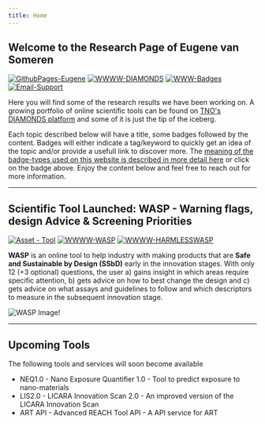 ```yaml
---
title: Home
---
```


## Welcome to the Research Page of Eugene van Someren
[![GithubPages-Eugene](https://img.shields.io/badge/GithubPages-EPvanSomeren-green?logo=github)](https://evansomeren.github.io)
[![WWWW-DIAMONDS](https://img.shields.io/badge/WWW-DIAMONDS-blue?logo=writedotas&logoColor=blue)](https://diamonds.tno.nl)
[![WWW-Badges](https://img.shields.io/badge/WWW-Badges-blue?logo=writedotas&logoColor=blue)](tags)
[![Email-Support](https://img.shields.io/badge/Email-DIAMONDS%20Support-white?logo=maildotru&logoColor=white)](mailto:support.diamonds@tno.nl)

Here you will find some of the research results we have been working on. A growing portfolio of online scientific tools can be found on [TNO's DIAMONDS platform](https://diamonds.tno.nl) and some of it is just the tip of the iceberg. 

Each topic described below will have a title, some badges followed by the content. Badges will either indicate a tag/keyword to quickly get an idea of the topic and/or provide a usefull link to discover more. The [meaning of the badge-types used on this website is described in more detail here](tags.md) or click on the badge above. Enjoy the content below and feel free to reach out for more information.

---

## Scientific Tool Launched: WASP - Warning flags, design Advice & Screening Priorities

[![Asset - Tool](https://img.shields.io/badge/Asset--Type-Tool-Red?logo=academia&logoColor=red&color=red)](https://evansomeren.github.io/tags "AssetIsTool")
[![WWWW-WASP](https://img.shields.io/badge/WWW-WASP--Tool-blue?logo=writedotas&logoColor=blue)](https://diamonds.tno.nl/projects/wasp "WASP's Homepage on TNO's DIAMONDS platform")
[![WWWW-HARMLESSWASP](https://img.shields.io/badge/WWW-HARMLESS_WASP_Info-blue?logo=writedotas&logoColor=blue)](https://www.harmless-project.eu/launch-of-the-2nd-tool-of-the-harmless-ssbd-decision-support-system "Information about WASP on the HARMLESS Website")

**WASP** is an online tool to help industry with making products that are **Safe and Sustainable by Design (SSbD)** early in the innovation stages. With only 12 (+3 optional) questions, the user a) gains insight in which areas require specific attention, b) gets advice on how to best change the design and c) gets advice on what assays and guidelines to follow and which descriptors to measure in the subsequent innovation stage.

![WASP Image!](https://diamonds.tno.nl/storage/projects/wasp/banner_1733816343.png)

---

## Upcoming Tools

The following tools and services will soon become available

- NEQ1.0 - Nano Exposure Quantifier 1.0 - Tool to predict exposure to nano-materials
- LIS2.0 - LICARA Innovation Scan 2.0 - An improved version of the LICARA Innovation Scan
- ART API - Advanced REACH Tool API - A API service for ART 
